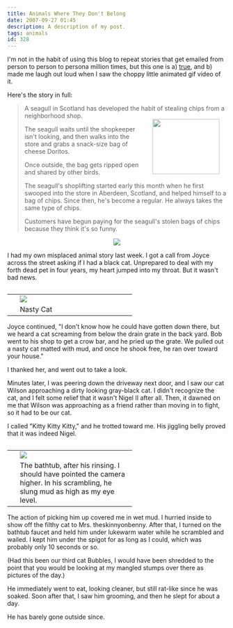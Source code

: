 ```yaml
---
title: Animals Where They Don't Belong
date: 2007-09-27 01:45
description: A description of my post.
tags: animals
id: 328
---
```

I'm not in the habit of using this blog to repeat stories that get emailed from person to person to persona million times, but this one is a) <a href="http://www.snopes.com/photos/animals/seagull.asp">true</a>, and b) made me laugh out loud when I saw the choppy little animated gif video of it.

Here's the story in full:

<blockquote>A seagull in Scotland has developed the habit of stealing chips from a neighborhood shop.

<IMG SRC="/img/seagull.gif" ALIGN=RIGHT BORDER=0 WIDTH=154 HEIGHT=127 HSPACE=16 VSPACE=16>

The seagull waits until the shopkeeper isn't looking, and then walks into the store and grabs a snack-size bag of cheese Doritos.

Once outside, the bag gets ripped open and shared by other birds.

The seagull's shoplifting started early this month when he first swooped into the store in Aberdeen, Scotland, and helped himself to a bag of chips. Since then, he's become a regular. He always takes the same type of chips.

Customers have begun paying for the seagull's stolen bags of chips because they think it's so funny.</blockquote>

<center><img src="/img/greenline.gif"></center>

I had my own misplaced animal story last week.  I got a call from Joyce across the street asking if I had a black cat.  Unprepared to deal with my forth dead pet in four years, my heart jumped into my throat.  But it wasn't bad news.

<table cellpadding="2" align="right"><tr><td width="5" rowspan="2"><spacer type="block" width="5" height="1"></td><td width="250" ><img src="/img/nigel2dirty.jpg"></td></tr><tr><td class="caption" width="250">Nasty Cat</td></tr></table>

Joyce continued, "I don't know how he could have gotten down there, but we heard a cat screaming from below the drain grate in the back yard.  Bob went to his shop to get a crow bar, and he pried up the grate.  We pulled out a nasty cat matted with mud, and once he shook free, he ran over toward your house."

I thanked her, and went out to take a look.

Minutes later, I was peering down the driveway next door, and I saw our cat Wilson approaching a dirty looking gray-black cat.  I didn't recognize the cat, and I felt some relief that it wasn't Nigel II after all.  Then, it dawned on me that Wilson was approaching as a friend rather than moving in to fight, so it had to be our cat.

I called "Kitty Kitty Kitty," and he trotted toward me.  His jiggling belly proved that it was indeed Nigel.  

<table cellpadding="2" align="right"><tr><td width="5" rowspan="2"><spacer type="block" width="5" height="1"></td><td width="250" ><img src="/img/bathtub.jpg"></td></tr><tr><td class="caption" width="250">The bathtub, after his rinsing.  I should have pointed the camera higher.  In his scrambling, he slung mud as high as my eye level.</td></tr></table>

The action of picking him up covered me in wet mud.  I hurried inside to show off the filthy cat to Mrs. theskinnyonbenny.  After that, I turned on the bathtub faucet and held him under lukewarm water while he scrambled and wailed.  I kept him under the spigot for as long as I could, which was probably only 10 seconds or so.

(Had this been our third cat Bubbles, I would have been shredded to the point that you would be looking at my mangled stumps over there as pictures of the day.)

He immediately went to eat, looking cleaner, but still rat-like since he was soaked.  Soon after that, I saw him grooming, and then he slept for about a day.

He has barely gone outside since.
